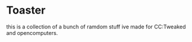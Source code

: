# Toaster
this is a collection of a bunch of ramdom stuff ive made for CC:Tweaked and opencomputers.
